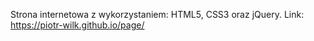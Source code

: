 Strona internetowa z wykorzystaniem: HTML5, CSS3 oraz jQuery. Link: https://piotr-wilk.github.io/page/
